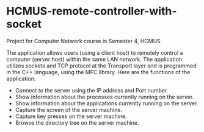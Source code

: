 # HCMUS-remote-controller-with-socket
Project for Computer Network course in Semester 4, HCMUS

The application allows users (using a client host) to remotely control a computer (server host) within the same LAN network. The application utilizes sockets and TCP protocol at the Transport layer and is programmed in the C++ language, using the MFC library. Here are the functions of the application:
- Connect to the server using the IP address and Port number.
- Show information about the processes currently running on the server.
- Show information about the applications currently running on the server.
- Capture the screen of the server machine.
- Capture key presses on the server machine.
- Browse the directory tree on the server machine.
